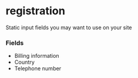 registration
============

Static input fields you may want to use on your site

### Fields

* Billing information
* Country
* Telephone number
